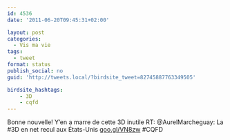 ```yaml
---
id: 4536
date: '2011-06-20T09:45:31+02:00'

layout: post
categories:
  - Vis ma vie
tags:
  - tweet
format: status
publish_social: no
guid: 'http://tweets.local/?birdsite_tweet=82745887763349505'

birdsite_hashtags:
    - 3D
    - cqfd
---
```


Bonne nouvelle! Y’en a marre de cette 3D inutile RT: @AurelMarcheguay: La #3D en net recul aux États-Unis [goo.gl/VN8zw](http://goo.gl/VN8zw) #CQFD